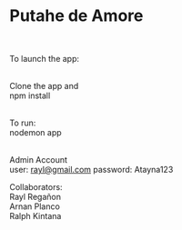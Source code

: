 <h1>Putahe de Amore</h1>
<br>

To launch the app:<br><br>

Clone the app and <br>
npm install<br><br>

To run: <br>
nodemon app<br><br>

Admin Account<br>
user: rayl@gmail.com password: Atayna123<br>

Collaborators:<br>
Rayl Regañon<br>
Arnan Planco<br>
Ralph Kintana<br>

